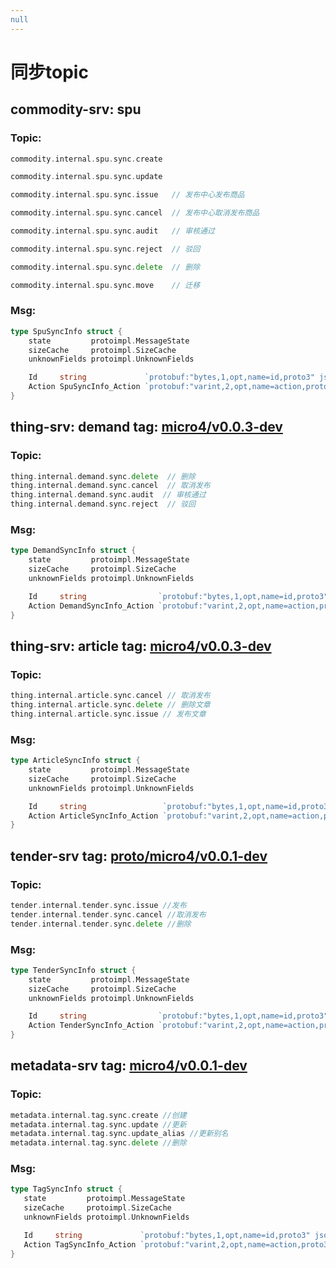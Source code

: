 ```yaml
---
null
---
```

# 同步topic

## commodity-srv: spu

### Topic:

```go
commodity.internal.spu.sync.create

commodity.internal.spu.sync.update

commodity.internal.spu.sync.issue   // 发布中心发布商品

commodity.internal.spu.sync.cancel  // 发布中心取消发布商品

commodity.internal.spu.sync.audit   // 审核通过

commodity.internal.spu.sync.reject  // 驳回

commodity.internal.spu.sync.delete  // 删除

commodity.internal.spu.sync.move    // 迁移
```

### Msg:

```go
type SpuSyncInfo struct {
	state         protoimpl.MessageState
	sizeCache     protoimpl.SizeCache
	unknownFields protoimpl.UnknownFields

	Id     string             `protobuf:"bytes,1,opt,name=id,proto3" json:"id"`
	Action SpuSyncInfo_Action `protobuf:"varint,2,opt,name=action,proto3,enum=spu.SpuSyncInfo_Action" json:"action"`
}
```

## thing-srv: demand  tag: [micro4/v0.0.3-dev](https://git.uino.com/thingyouwe-public-proto/thing-pb/-/tags/micro4%2Fv0.0.3-dev)

### Topic:

```go
thing.internal.demand.sync.delete  // 删除
thing.internal.demand.sync.cancel  // 取消发布
thing.internal.demand.sync.audit  // 审核通过
thing.internal.demand.sync.reject  // 驳回
```

### Msg:

```go
type DemandSyncInfo struct {
	state         protoimpl.MessageState
	sizeCache     protoimpl.SizeCache
	unknownFields protoimpl.UnknownFields

	Id     string                `protobuf:"bytes,1,opt,name=id,proto3" json:"id"`
	Action DemandSyncInfo_Action `protobuf:"varint,2,opt,name=action,proto3,enum=demand.DemandSyncInfo_Action" json:"action"`
}
```

## thing-srv: article  tag: [micro4/v0.0.3-dev](https://git.uino.com/thingyouwe-public-proto/thing-pb/-/tags/micro4%2Fv0.0.3-dev)

### Topic:

```go
thing.internal.article.sync.cancel // 取消发布
thing.internal.article.sync.delete // 删除文章
thing.internal.article.sync.issue // 发布文章
```

### Msg:

```go
type ArticleSyncInfo struct {
	state         protoimpl.MessageState
	sizeCache     protoimpl.SizeCache
	unknownFields protoimpl.UnknownFields

	Id     string                 `protobuf:"bytes,1,opt,name=id,proto3" json:"id"`
	Action ArticleSyncInfo_Action `protobuf:"varint,2,opt,name=action,proto3,enum=article.ArticleSyncInfo_Action" json:"action"`
}

```

## tender-srv tag: [proto/micro4/v0.0.1-dev](https://git.uino.com/thingyouwe-service-app/tender-srv/-/tags/proto%2Fmicro4%2Fv0.0.1-dev)

### Topic:

```go
tender.internal.tender.sync.issue //发布
tender.internal.tender.sync.cancel //取消发布
tender.internal.tender.sync.delete //删除
```

### Msg:

```go
type TenderSyncInfo struct {
	state         protoimpl.MessageState
	sizeCache     protoimpl.SizeCache
	unknownFields protoimpl.UnknownFields

	Id     string                `protobuf:"bytes,1,opt,name=id,proto3" json:"id"`
	Action TenderSyncInfo_Action `protobuf:"varint,2,opt,name=action,proto3,enum=tender.TenderSyncInfo_Action" json:"action"`
}
```

## metadata-srv tag: [micro4/v0.0.1-dev](https://git.uino.com/thingyouwe-public-proto/metadata-srv-pb/-/tags/micro4%2Fv0.0.1-dev)

### Topic:

```go
metadata.internal.tag.sync.create //创建
metadata.internal.tag.sync.update //更新
metadata.internal.tag.sync.update_alias //更新别名
metadata.internal.tag.sync.delete //删除
```

### Msg:

```go
type TagSyncInfo struct {
   state         protoimpl.MessageState
   sizeCache     protoimpl.SizeCache
   unknownFields protoimpl.UnknownFields

   Id     string             `protobuf:"bytes,1,opt,name=id,proto3" json:"id"`
   Action TagSyncInfo_Action `protobuf:"varint,2,opt,name=action,proto3,enum=tag.TagSyncInfo_Action" json:"action"`
}
```
